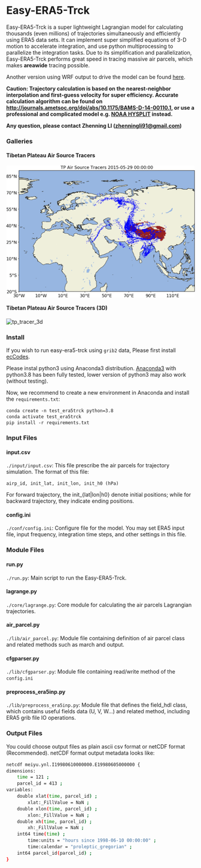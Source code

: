 
# Easy-ERA5-Trck

Easy-ERA5-Trck is a super lightweight Lagrangian model for calculating thousands (even millions) of trajectories simultaneously and efficiently using ERA5 data sets. 
It can implement super simplified equations of 3-D motion to accelerate integration, and use python multiprocessing to parallelize the integration tasks.
Due to its simplification and parallelization, Easy-ERA5-Trck performs great speed in tracing massive air parcels, which makes **areawide** tracing possible.

Another version using WRF output to drive the model can be found [here](https://github.com/Novarizark/easy-wrf-trck). 

**Caution: Trajectory calculation is based on the nearest-neighbor interpolation and first-guess velocity for super efficiency. Accurate calculation algorithm can be found on http://journals.ametsoc.org/doi/abs/10.1175/BAMS-D-14-00110.1, or use a professional and complicated model e.g. [NOAA HYSPLIT](https://www.ready.noaa.gov/HYSPLIT.php) instead.**

**Any question, please contact Zhenning LI (zhenningli91@gmail.com)**

### Galleries

#### Tibetan Plateau Air Source Tracers
<img src="https://raw.githubusercontent.com/Novarizark/easy-era5-trck/master/gallery/tp.source.result.gif" alt="tp_tracer" align=center />

#### Tibetan Plateau Air Source Tracers (3D)
<img src="https://github.com/Novarizark/easy-era5-trck/blob/master/gallery/tp.source.result.3d.gif?raw=true" alt="tp_tracer_3d" align=center />

### Install

If you wish to run easy-era5-trck using `grib2` data, Please first install [ecCodes](https://confluence.ecmwf.int/display/ECC/ecCodes+Home).

Please instal python3 using Anaconda3 distribution. [Anaconda3](https://www.anaconda.com/products/individual) with python3.8 has been fully tested, lower version of python3 may also work (without testing).

Now, we recommend to create a new environment in Anaconda and install the `requirements.txt`:

```
conda create -n test_era5trck python=3.8
conda activate test_era5trck
pip install -r requirements.txt
```


### Input Files

#### input.csv
`./input/input.csv`: This file prescribe the air parcels for trajectory simulation. The format of this file:

```
airp_id, init_lat, init_lon, init_h0 (hPa)
```

For forward trajectory, the init_{lat|lon|h0} denote initial positions; while for backward trajectory, they indicate ending positions.


#### config.ini
`./conf/config.ini`: Configure file for the model. You may set ERA5 input file, input frequency, integration time steps, and other settings in this file.


### Module Files

#### run.py
`./run.py`: Main script to run the Easy-ERA5-Trck. 

#### lagrange.py
`./core/lagrange.py`: Core module for calculating the air parcels Lagrangian trajectories.

#### air_parcel.py
`./lib/air_parcel.py`: Module file containing definition of air parcel class and related methods such as march and output.

#### cfgparser.py
`./lib/cfgparser.py`: Module file containing read/write method of the `config.ini`

#### preprocess_era5inp.py
`./lib/preprocess_era5inp.py`: Module file that defines the field_hdl class, which contains useful fields data (U, V, W...) and related method, including ERA5 grib file IO operations.

### Output Files

You could choose output files as plain ascii csv format or netCDF format (Recommended). netCDF format output metadata looks like:
``` bash
netcdf meiyu.ynl.I19980610000000.E19980605000000 {
dimensions:
    time = 121 ;
    parcel_id = 413 ;
variables:
    double xlat(time, parcel_id) ;
        xlat:_FillValue = NaN ;
    double xlon(time, parcel_id) ;
        xlon:_FillValue = NaN ;
    double xh(time, parcel_id) ;
        xh:_FillValue = NaN ;
    int64 time(time) ;
        time:units = "hours since 1998-06-10 00:00:00" ;
        time:calendar = "proleptic_gregorian" ;
    int64 parcel_id(parcel_id) ;
}
```

